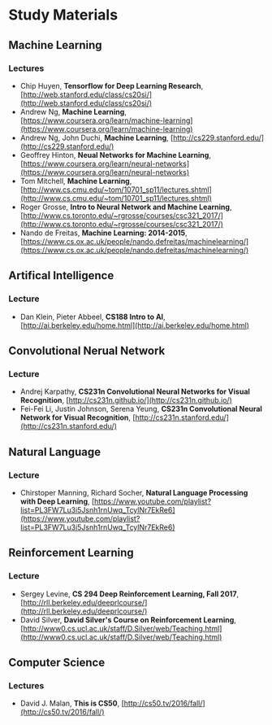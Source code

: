 # Study Materials
## Machine Learning 
### Lectures
* Chip Huyen, **Tensorflow for Deep Learning Research**, [http://web.stanford.edu/class/cs20si/](http://web.stanford.edu/class/cs20si/)
* Andrew Ng, **Machine Learning**, [https://www.coursera.org/learn/machine-learning](https://www.coursera.org/learn/machine-learning)
* Andrew Ng, John Duchi, **Machine Learning**, [http://cs229.stanford.edu/](http://cs229.stanford.edu/)
* Geoffrey Hinton, **Neual Networks for Machine Learning**, [https://www.coursera.org/learn/neural-networks](https://www.coursera.org/learn/neural-networks)
* Tom Mitchell, **Machine Learning**, [http://www.cs.cmu.edu/~tom/10701_sp11/lectures.shtml](http://www.cs.cmu.edu/~tom/10701_sp11/lectures.shtml)
* Roger Grosse, **Intro to Neural Network and Machine Learning**, [http://www.cs.toronto.edu/~rgrosse/courses/csc321_2017/](http://www.cs.toronto.edu/~rgrosse/courses/csc321_2017/)
* Nando de Freitas, **Machine Learning: 2014-2015**, [https://www.cs.ox.ac.uk/people/nando.defreitas/machinelearning/](https://www.cs.ox.ac.uk/people/nando.defreitas/machinelearning/)

## Artifical Intelligence
### Lecture
* Dan Klein, Pieter Abbeel, **CS188 Intro to AI**, [http://ai.berkeley.edu/home.html](http://ai.berkeley.edu/home.html)

## Convolutional Nerual Network
### Lecture
* Andrej Karpathy, **CS231n Convolutional Neural Networks for Visual Recognition**, [http://cs231n.github.io/](http://cs231n.github.io/)
* Fei-Fei Li, Justin Johnson, Serena Yeung, **CS231n Convolutional Neural Network for Visual Recognition**, [http://cs231n.stanford.edu/](http://cs231n.stanford.edu/)

## Natural Language
### Lecture
* Chirstoper Manning, Richard Socher, **Natural Language Processing with Deep Learning**, [https://www.youtube.com/playlist?list=PL3FW7Lu3i5Jsnh1rnUwq_TcylNr7EkRe6](https://www.youtube.com/playlist?list=PL3FW7Lu3i5Jsnh1rnUwq_TcylNr7EkRe6)

## Reinforcement Learning
### Lecture
* Sergey Levine, **CS 294 Deep Reinforcement Learning, Fall 2017**, [http://rll.berkeley.edu/deeprlcourse/](http://rll.berkeley.edu/deeprlcourse/)
* David Silver, **David Silver's Course on Reinforcement Learning**, [http://www0.cs.ucl.ac.uk/staff/D.Silver/web/Teaching.html](http://www0.cs.ucl.ac.uk/staff/D.Silver/web/Teaching.html)

## Computer Science
### Lectures
* David J. Malan, **This is CS50**, [http://cs50.tv/2016/fall/](http://cs50.tv/2016/fall/)

